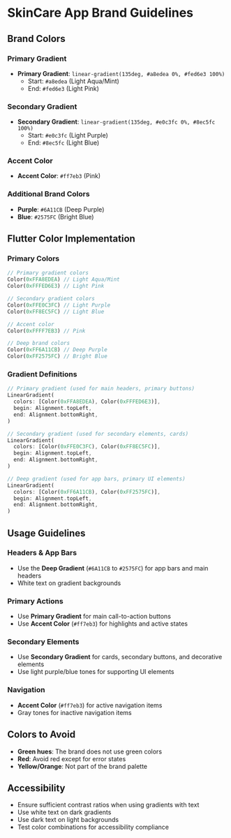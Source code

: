 # SkinCare App Brand Guidelines

## Brand Colors

### Primary Gradient
- **Primary Gradient**: `linear-gradient(135deg, #a8edea 0%, #fed6e3 100%)`
  - Start: `#a8edea` (Light Aqua/Mint)
  - End: `#fed6e3` (Light Pink)

### Secondary Gradient  
- **Secondary Gradient**: `linear-gradient(135deg, #e0c3fc 0%, #8ec5fc 100%)`
  - Start: `#e0c3fc` (Light Purple)
  - End: `#8ec5fc` (Light Blue)

### Accent Color
- **Accent Color**: `#ff7eb3` (Pink)

### Additional Brand Colors
- **Purple**: `#6A11CB` (Deep Purple)
- **Blue**: `#2575FC` (Bright Blue)

## Flutter Color Implementation

### Primary Colors
```dart
// Primary gradient colors
Color(0xFFA8EDEA) // Light Aqua/Mint
Color(0xFFFED6E3) // Light Pink

// Secondary gradient colors  
Color(0xFFE0C3FC) // Light Purple
Color(0xFF8EC5FC) // Light Blue

// Accent color
Color(0xFFFF7EB3) // Pink

// Deep brand colors
Color(0xFF6A11CB) // Deep Purple
Color(0xFF2575FC) // Bright Blue
```

### Gradient Definitions
```dart
// Primary gradient (used for main headers, primary buttons)
LinearGradient(
  colors: [Color(0xFFA8EDEA), Color(0xFFFED6E3)],
  begin: Alignment.topLeft,
  end: Alignment.bottomRight,
)

// Secondary gradient (used for secondary elements, cards)
LinearGradient(
  colors: [Color(0xFFE0C3FC), Color(0xFF8EC5FC)],
  begin: Alignment.topLeft,
  end: Alignment.bottomRight,
)

// Deep gradient (used for app bars, primary UI elements)
LinearGradient(
  colors: [Color(0xFF6A11CB), Color(0xFF2575FC)],
  begin: Alignment.topLeft,
  end: Alignment.bottomRight,
)
```

## Usage Guidelines

### Headers & App Bars
- Use the **Deep Gradient** (`#6A11CB` to `#2575FC`) for app bars and main headers
- White text on gradient backgrounds

### Primary Actions
- Use **Primary Gradient** for main call-to-action buttons
- Use **Accent Color** (`#ff7eb3`) for highlights and active states

### Secondary Elements
- Use **Secondary Gradient** for cards, secondary buttons, and decorative elements
- Use light purple/blue tones for supporting UI elements

### Navigation
- **Accent Color** (`#ff7eb3`) for active navigation items
- Gray tones for inactive navigation items

## Colors to Avoid
- **Green hues**: The brand does not use green colors
- **Red**: Avoid red except for error states
- **Yellow/Orange**: Not part of the brand palette

## Accessibility
- Ensure sufficient contrast ratios when using gradients with text
- Use white text on dark gradients
- Use dark text on light backgrounds
- Test color combinations for accessibility compliance

